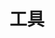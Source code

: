 ---
title: 工具
description: 这里收录了各种工具的配置
image: hammer_and_wrench.svg

# Badge style
style:
    background: "#ff9933"
    color: "#262626"
---